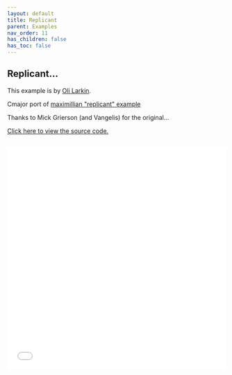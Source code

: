 ```yaml
---
layout: default
title: Replicant
parent: Examples
nav_order: 11
has_children: false
has_toc: false
---
```


## Replicant...

This example is by [Oli Larkin](https://github.com/olilarkin).

Cmajor port of [maximillian "replicant" example](https://github.com/micknoise/Maximilian/blob/master/cpp/commandline/maximilian_examples/16.Replicant/main.cpp)

Thanks to Mick Grierson (and Vangelis) for the original...


<a href="https://github.com/olilarkin/cmajor_replicant" target="_blank">Click here to view the source code.</a>

<iframe style="display: inline-block; width: 100%; height: 32rem; border:none; padding-top: 1rem;"
        src="../../../assets/example_patches/Replicant/index.html">
</iframe>


